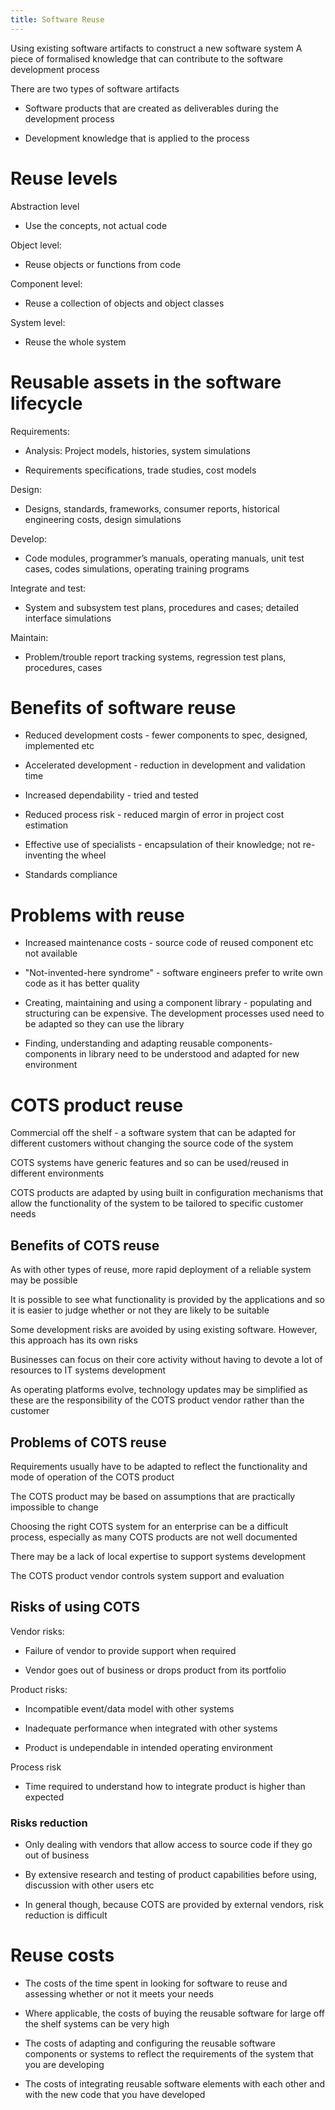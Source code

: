 ```yaml
---
title: Software Reuse
---
```


<Definition name="Software Reuse">
Using existing software artifacts to construct a new software system
</Definition>

<Definition name="Artifact">
A piece of formalised knowledge that can contribute to the software development process
</Definition>

There are two types of software artifacts

- Software products that are created as deliverables during the
  development process

- Development knowledge that is applied to the process

# Reuse levels

Abstraction level

- Use the concepts, not actual code

Object level:

- Reuse objects or functions from code

Component level:

- Reuse a collection of objects and object classes

System level:

- Reuse the whole system

# Reusable assets in the software lifecycle

Requirements:

- Analysis: Project models, histories, system simulations

- Requirements specifications, trade studies, cost models

Design:

- Designs, standards, frameworks, consumer reports, historical
  engineering costs, design simulations

Develop:

- Code modules, programmer’s manuals, operating manuals, unit test
  cases, codes simulations, operating training programs

Integrate and test:

- System and subsystem test plans, procedures and cases; detailed
  interface simulations

Maintain:

- Problem/trouble report tracking systems, regression test plans,
  procedures, cases

# Benefits of software reuse

- Reduced development costs - fewer components to spec, designed,
  implemented etc

- Accelerated development - reduction in development and validation
  time

- Increased dependability - tried and tested

- Reduced process risk - reduced margin of error in project cost
  estimation

- Effective use of specialists - encapsulation of their knowledge; not
  re-inventing the wheel

- Standards compliance

# Problems with reuse

- Increased maintenance costs - source code of reused component etc
  not available

- "Not-invented-here syndrome" - software engineers prefer to write
  own code as it has better quality

- Creating, maintaining and using a component library - populating and
  structuring can be expensive. The development processes used need to
  be adapted so they can use the library

- Finding, understanding and adapting reusable components- components
  in library need to be understood and adapted for new environment

# COTS product reuse

<Definition name="COTS">
Commercial off the shelf - a software system that can be adapted for different customers without changing the source code of the system
</Definition>

COTS systems have generic features and so can be used/reused in
different environments

COTS products are adapted by using built in configuration mechanisms
that allow the functionality of the system to be tailored to specific
customer needs

## Benefits of COTS reuse

As with other types of reuse, more rapid deployment of a reliable system
may be possible

It is possible to see what functionality is provided by the applications
and so it is easier to judge whether or not they are likely to be
suitable

Some development risks are avoided by using existing software. However,
this approach has its own risks

Businesses can focus on their core activity without having to devote a
lot of resources to IT systems development

As operating platforms evolve, technology updates may be simplified as
these are the responsibility of the COTS product vendor rather than the
customer

## Problems of COTS reuse

Requirements usually have to be adapted to reflect the functionality and
mode of operation of the COTS product

The COTS product may be based on assumptions that are practically
impossible to change

Choosing the right COTS system for an enterprise can be a difficult
process, especially as many COTS products are not well documented

There may be a lack of local expertise to support systems development

The COTS product vendor controls system support and evaluation

## Risks of using COTS

Vendor risks:

- Failure of vendor to provide support when required

- Vendor goes out of business or drops product from its portfolio

Product risks:

- Incompatible event/data model with other systems

- Inadequate performance when integrated with other systems

- Product is undependable in intended operating environment

Process risk

- Time required to understand how to integrate product is higher than
  expected

### Risks reduction

- Only dealing with vendors that allow access to source code if they
  go out of business

- By extensive research and testing of product capabilities before
  using, discussion with other users etc

- In general though, because COTS are provided by external vendors,
  risk reduction is difficult

# Reuse costs

- The costs of the time spent in looking for software to reuse and
  assessing whether or not it meets your needs

- Where applicable, the costs of buying the reusable software for
  large off the shelf systems can be very high

- The costs of adapting and configuring the reusable software
  components or systems to reflect the requirements of the system that
  you are developing

- The costs of integrating reusable software elements with each other
  and with the new code that you have developed
